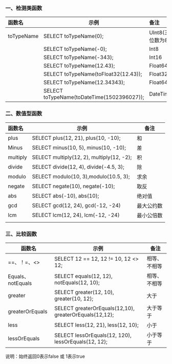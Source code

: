 

### 一、检测类函数

| 函数名     | 示例                                       | 备注             |
| :--------- | ------------------------------------------ | :--------------- |
| toTypeName | SELECT toTypeName(0);                      | UInt8(三位数为8) |
|            | SELECT toTypeName(-0);                     | Int8             |
|            | SELECT toTypeName(-343);                   | Int16            |
|            | SELECT toTypeName(12.43);                  | Float64          |
|            | SELECT toTypeName(toFloat32(12.43));       | Float32          |
|            | SELECT toTypeName(12.34343);               | Float64          |
|            | SELECT toTypeName(toDateTime(1502396027)); | DateTime         |



### 二、数值型函数

| 函数名   | 示例                                      | 备注       |
| :------- | ----------------------------------------- | ---------- |
| plus     | SELECT plus(12, 21), plus(10, -10);       | 和         |
| Minus    | SELECT minus(10, 5), minus(10, -10);      | 差         |
| multiply | SELECT multiply(12, 2), multiply(12, -2); | 积         |
| divide   | SELECT divide(12, 4), divide(-4.5, 3);    | 除         |
| modulo   | SELECT modulo(10, 3),modulo(10.5, 3);     | 求余       |
| negate   | SELECT negate(10), negate(-10);           | 取反       |
| abs      | SELECT abs(-10), abs(10);                 | 绝对值     |
| gcd      | SELECT gcd(12, 24), gcd(-12, -24)         | 最大公约数 |
| lcm      | SELECT lcm(12, 24), lcm(-12, -24)         | 最小公倍数 |
|          |                                           |            |



### 三、比较函数

| 函数名            | 示例                                                   | 备注         |
| ----------------- | ------------------------------------------------------ | ------------ |
| ==、！=、<>       | SELECT 12 == 12, 12 != 10, 12 <> 12;                   | 相等、不相等 |
| Equals、notEquals | SELECT equals(12, 12), notEquals(12, 10);              | 相等、不相等 |
| greater           | SELECT greater(12, 10), greater(10, 12);               | 大于         |
| greaterOrEquals   | SELECT greaterOrEquals(12,10), greaterOrEquals(12,12); | 大于等于     |
| less              | SELECT less(12, 21), less(12, 10);                     | 小于         |
| lessOrEquals      | SELECT lessOrEquals(12, 120), lessOrEquals(12, 12);    | 小于等于     |

 说明：始终返回0表示false 或 1表示true